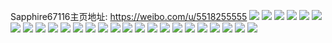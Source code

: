 Sapphire67116主页地址: https://weibo.com/u/5518255555 
![](https://wx4.sinaimg.cn/mw2000/0061s2lRly1h7m7ft0o8fj31ho2nehdu.jpg) 
![](https://wx4.sinaimg.cn/mw2000/0061s2lRly1h7m7fv4zfuj31ho20k4qr.jpg) 
![](https://wx4.sinaimg.cn/mw2000/0061s2lRly1h7m7fqh9hdj31ho1zke82.jpg) 
![](https://wx4.sinaimg.cn/mw2000/0061s2lRly1h7m7fwu1zej31ho1zku0x.jpg) 
![](https://wx4.sinaimg.cn/mw2000/0061s2lRly1h0zfp7kdrrj31400u07wh.jpg) 
![](https://wx4.sinaimg.cn/mw2000/0061s2lRly1h0zfpjfq6yj33402c0qv8.jpg) 
![](https://wx4.sinaimg.cn/mw2000/0061s2lRly1h0zfpxf2ulj32802yox6t.jpg) 
![](https://wx4.sinaimg.cn/mw2000/0061s2lRly1h0zfq931eej32802you11.jpg) 
![](https://wx4.sinaimg.cn/mw2000/0061s2lRly1h0zfqkx39tj32802you11.jpg) 
![](https://wx4.sinaimg.cn/mw2000/0061s2lRly1h0zfp1lod6j32802yoqv8.jpg) 
![](https://wx4.sinaimg.cn/mw2000/0061s2lRly1gv05phpto8j6280280npd02.jpg) 
![](https://wx4.sinaimg.cn/mw2000/0061s2lRly1gq8tkjxw8tj31o0280u0x.jpg) 
![](https://wx4.sinaimg.cn/mw2000/0061s2lRly1gq8tkilpe6j31o0280u0y.jpg) 
![](https://wx4.sinaimg.cn/mw2000/0061s2lRly1gq8tklo6zwj31o0280b2a.jpg) 
![](https://wx4.sinaimg.cn/mw2000/0061s2lRly1gq8tkn1g0rj31o0280qv5.jpg) 
![](https://wx4.sinaimg.cn/mw2000/0061s2lRly1gk32njuv8uj31o0280qv5.jpg) 
![](https://wx4.sinaimg.cn/mw2000/0061s2lRly1gk32np047dj31o0280npd.jpg) 
![](https://wx4.sinaimg.cn/mw2000/0061s2lRly1gf817vca3mj31o0280u0x.jpg) 
![](https://wx4.sinaimg.cn/mw2000/0061s2lRly1fwqjppsjdtj31hf1z41l0.jpg) 
![](https://wx4.sinaimg.cn/mw2000/0061s2lRly1fwqjpu8gt5j31hf1z4x6r.jpg) 
![](https://wx4.sinaimg.cn/mw2000/0061s2lRly1fwqjq0zt2oj31hf1z4kjo.jpg) 
![](https://wx4.sinaimg.cn/mw2000/0061s2lRly1fwqjq3yy43j31hf1z44qs.jpg) 
![](https://wx4.sinaimg.cn/mw2000/0061s2lRly1fwqjqaufvkj31hf1z4hdw.jpg) 
![](https://wx4.sinaimg.cn/mw2000/0061s2lRly1fwqjqtb4x7j31hf1z4npg.jpg) 
![](https://wx4.sinaimg.cn/mw2000/0061s2lRly1fwqjr8xm8gj31hf1z4e84.jpg) 
![](https://wx4.sinaimg.cn/mw2000/0061s2lRly1fwqjroxpgzj31f31w0hdw.jpg) 
